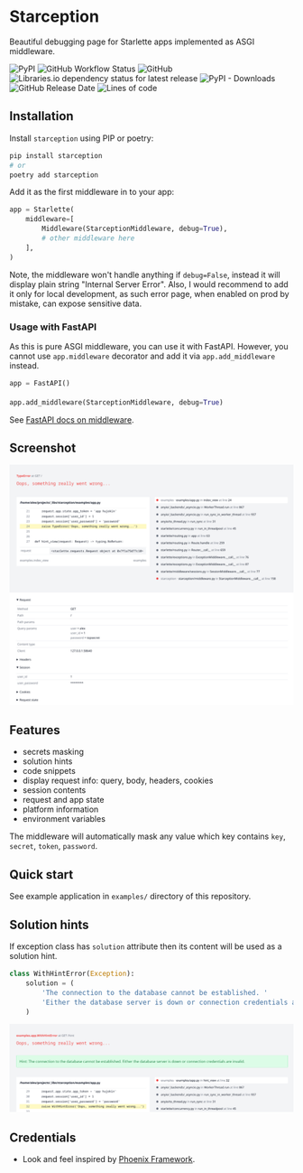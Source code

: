 # Starception

Beautiful debugging page for Starlette apps implemented as ASGI middleware.

![PyPI](https://img.shields.io/pypi/v/starception)
![GitHub Workflow Status](https://img.shields.io/github/workflow/status/alex-oleshkevich/starception/Lint)
![GitHub](https://img.shields.io/github/license/alex-oleshkevich/starception)
![Libraries.io dependency status for latest release](https://img.shields.io/librariesio/release/pypi/starception)
![PyPI - Downloads](https://img.shields.io/pypi/dm/starception)
![GitHub Release Date](https://img.shields.io/github/release-date/alex-oleshkevich/starception)
![Lines of code](https://img.shields.io/tokei/lines/github/alex-oleshkevich/starception)

## Installation

Install `starception` using PIP or poetry:

```bash
pip install starception
# or
poetry add starception
```

Add it as the first middleware in to your app:

```python
app = Starlette(
    middleware=[
        Middleware(StarceptionMiddleware, debug=True),
        # other middleware here
    ],
)
```

Note, the middleware won't handle anything if `debug=False`,
instead it will display plain string "Internal Server Error".
Also, I would recommend to add it only for local development, as such error page,
when enabled on prod by mistake, can expose sensitive data.

### Usage with FastAPI

As this is pure ASGI middleware, you can use it with FastAPI. However, you cannot use `app.middleware` decorator
and add it via `app.add_middleware` instead.

```python
app = FastAPI()

app.add_middleware(StarceptionMiddleware, debug=True)
```

See [FastAPI docs on middleware](https://fastapi.tiangolo.com/advanced/middleware/).

## Screenshot

![image](screenshot.png)

## Features

* secrets masking
* solution hints
* code snippets
* display request info: query, body, headers, cookies
* session contents
* request and app state
* platform information
* environment variables

The middleware will automatically mask any value which key contains `key`, `secret`, `token`, `password`.

## Quick start

See example application in `examples/` directory of this repository.

## Solution hints

If exception class has `solution` attribute then its content will be used as a solution hint.

```python
class WithHintError(Exception):
    solution = (
        'The connection to the database cannot be established. '
        'Either the database server is down or connection credentials are invalid.'
    )
```

![image](hints.png)

## Credentials

* Look and feel inspired by [Phoenix Framework](https://www.phoenixframework.org/).
